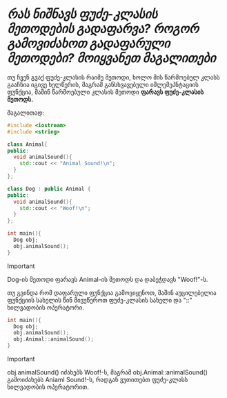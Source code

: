 # **_რას ნიშნავს ფუძე-კლასის მეთოდების გადაფარვა? როგორ გამოვიძახოთ გადაფარული მეთოდები? მოიყვანეთ მაგალითები_**

თუ ჩვენ გვაქ ფუძე-კლასის რაიმე მეთოდი, ხოლო მის წარმოებულ კლასს გააჩნია იგივე ხელწერის, მაგრამ განსხვავებული იმლემეპნტაციის ფუნქცია, მაშინ წარმოებული კლასის მეთოდი **ფარავს ფუძე-კლასის მეთოდს.**

მაგალითად:
```cpp
#include <iostream>
#include <string>

class Animal{
public:
  void animalSound(){
    std::cout << "Animal Sound!\n";
  }
};

class Dog : public Animal {
public:
  void animalSound(){
    std::cout << "Woof!\n";
  }
};

int main(){
  Dog obj;
  obj.animalSound();
}
```
> [!IMPORTANT]
> Dog-ის მეთოდი ფარავს Animal-ის მეთოდს და დაბეჭდავს "Woof!"-ს.

თუ გვინდა რომ დაფარული ფუნქცია გამოვიყენოთ, მაშინ აუცილებელია ფუნქციის სახელის წინ მივუწეროთ ფუძე-კლასის სახელი და "::" ხილვადობის ოპერატორი.
```cpp
int main(){
  Dog obj;
  obj.animalSound();
  obj.Animal::animalSound();
}
```
> [!IMPORTANT]
> obj.animalSound() იძახებს Woof!-ს, მაგრამ obj.Animal::animalSound() გამოიძახებს Aniaml Sound!-ს, რადგან ვუთითებთ ფუძე-კლასს ხილვადობის ოპერატორით.
